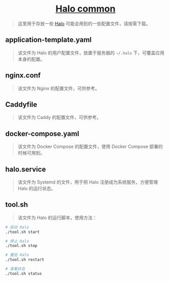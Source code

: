 <h1 align="center"><a href="https://github.com/halo-dev" target="_blank">Halo common</a></h1>

> 这里用于存放一些 [Halo](https://github.com/halo-dev/halo) 可能会用到的一些配置文件，请按需下载。

## application-template.yaml

> 该文件为 Halo 的用户配置文件，放置于服务器的 `~/.halo` 下，可覆盖应用本身的配置。

## nginx.conf

> 该文件为 Nginx 的配置文件，可供参考。

## Caddyfile

> 该文件为 Caddy 的配置文件，可供参考。

## docker-compose.yaml

> 该文件为 Docker Compose 的配置文件，使用 Docker Compose 部署的时候可用到。

## halo.service

> 该文件为 Systemd 的文件，用于把 Halo 注册成为系统服务，方便管理 Halo 的运行状态。

## tool.sh

> 该文件为 Halo 的运行脚本，使用方法：

```bash
# 启动 Halo
./tool.sh start

# 停止 Halo
./tool.sh stop

# 重启 Halo
./tool.sh restart

# 查看状态
./tool.sh status
```